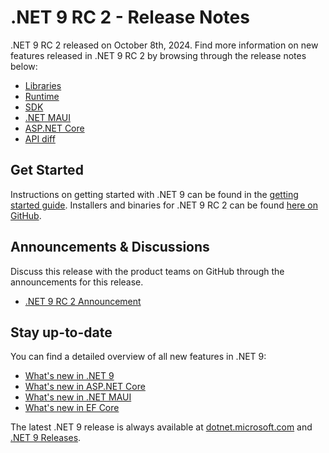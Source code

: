 # .NET 9 RC 2 - Release Notes

.NET 9 RC 2 released on October 8th, 2024. Find more information on new features released in .NET 9 RC 2 by browsing through the release notes below:

* [Libraries](./libraries.md)
* [Runtime](./runtime.md)
* [SDK](./sdk.md)
* [.NET MAUI](./dotnetmaui.md)
* [ASP.NET Core](./aspnetcore.md)
* [API diff](./api-diff/README.md)

## Get Started

Instructions on getting started with .NET 9 can be found in the [getting started guide](../../get-started.md). Installers and binaries for .NET 9 RC 2 can be found [here on GitHub](./9.0.0-rc.2.md).

## Announcements & Discussions

Discuss this release with the product teams on GitHub through the announcements for this release.

* [.NET 9 RC 2 Announcement](https://aka.ms/dotnet/9/rc2)

## Stay up-to-date

You can find a detailed overview of all new features in .NET 9:

* [What's new in .NET 9](https://learn.microsoft.com/dotnet/core/whats-new/dotnet-9/overview)
* [What's new in ASP.NET Core](https://learn.microsoft.com/aspnet/core/release-notes/aspnetcore-9.0)
* [What's new in .NET MAUI](https://learn.microsoft.com/dotnet/maui/whats-new/dotnet-9)
* [What's new in EF Core](https://learn.microsoft.com/ef/core/what-is-new/ef-core-9.0/whatsnew)

The latest .NET 9 release is always available at [dotnet.microsoft.com](https://dotnet.microsoft.com/download/dotnet/9.0) and [.NET 9 Releases](../../README.md).
